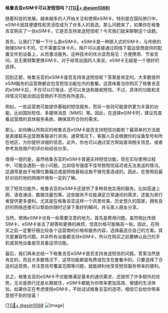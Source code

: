 **格鲁吉亚eSIM卡可以发短信吗？[[TG💪+ @esim1088](https://t.me/s/esim1088)]**

随着科技的发展，越来越多的人开始关注和使用eSIM卡。特别是在国际旅行中，eSIM卡因其便捷性和灵活性成为了许多人的首选。那么问题来了，如果你在格鲁吉亚购买了一张eSIM卡，它是否支持发送短信呢？今天我们就来聊聊这个话题。

首先，让我们了解一下什么是eSIM卡。eSIM卡是一种嵌入式的SIM卡，与传统的物理SIM卡不同，它不需要实体卡片。用户可以直接通过网络下载运营商提供的配置文件到设备上，从而激活服务。这种技术的优点显而易见：方便携带、节省空间，且无需频繁更换SIM卡。对于经常出国的人来说，eSIM卡无疑是一个很好的选择。

回到正题，格鲁吉亚的eSIM卡是否支持发送短信呢？答案是肯定的。大多数提供eSIM服务的运营商都会包含短信功能在内的套餐。这意味着当你购买了格鲁吉亚的eSIM卡后，不仅可以打电话，还可以发送和接收短信。不过，具体的功能和支持情况可能会因运营商的不同而有所差异。

例如，一些运营商可能提供基础的短信服务，而另一些则可能提供更为丰富的功能，比如国际短信、多媒体消息（MMS）等。因此，在选择eSIM卡时，建议先查看运营商的具体服务条款，确保其符合你的需求。

那么，如何确认所购买的格鲁吉亚eSIM卡是否支持短信功能呢？最简单的方法就是直接联系运营商客服进行咨询。通常情况下，客服人员会根据你的设备型号和所在地区，为你提供详细的信息。此外，你也可以通过官方网站查询相关信息，或者参考其他用户的评价和经验分享。

值得一提的是，虽然格鲁吉亚的eSIM卡普遍支持短信功能，但在实际使用过程中，可能会遇到一些小问题。比如信号强度不佳导致短信延迟或无法发送的情况。这通常是由于地理位置偏远或是网络基础设施不够完善造成的。因此，在使用前最好对目的地的网络环境有一定的了解。

除了短信功能外，格鲁吉亚的eSIM卡还提供了多种其他实用的服务。比如高速上网、语音通话、数据流量包等。这些服务不仅能满足日常通讯的需求，还能为旅行者提供更多便利。尤其是在格鲁吉亚这样一个风景优美、历史悠久的国家，拥有良好的网络连接可以帮助你随时记录下美好的瞬间，并与家人朋友分享。

当然，使用eSIM卡也有一些需要注意的地方。首先是费用问题。虽然相比传统SIM卡，eSIM卡省去了邮寄和更换的麻烦，但其价格可能略高一些。因此，在购买之前一定要仔细比较各个运营商的价格和服务内容，选择最适合自己的方案。其次是兼容性问题。并非所有设备都支持eSIM卡，所以在购买之前要确认自己的手机或其他设备是否具备这项功能。

最后，我们再来总结一下格鲁吉亚eSIM卡是否支持发送短信的问题。答案当然是肯定的，而且大多数情况下，这项功能都是免费或包含在套餐中的。只要选择了合适的运营商，并注意信号覆盖范围等问题，就能顺利地享受短信服务带来的便利。

总之，格鲁吉亚的eSIM卡不仅能够满足基本的通讯需求，还提供了许多额外的优势。无论是旅行还是长期居住，eSIM卡都能为你带来更加高效、便捷的生活体验。如果你正在考虑使用eSIM卡，不妨试试格鲁吉亚的选项，相信它会给你带来意想不到的惊喜！

[[TG💪+ @esim1088](https://t.me/s/esim1088) ![Image](https://i.postimg.cc/4NQfJmqS/Snipaste-2025-05-13-00-14-12.png)]